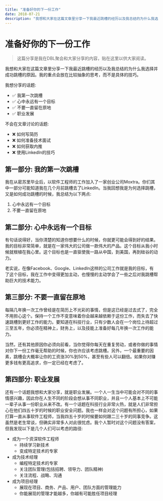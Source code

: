 ```yaml
---
title: "准备好你的下一份工作"
date: 2018-07-21
description: "我想和大家在这篇文章里分享一下我最近跳槽的经历以及我总结的为什么我选择并成功跳槽的原因。我的重点会放在比较抽象的思考，而不是具体的技巧。"
---
```


# 准备好你的下一份工作

> 这篇分享是我在DBL聚会和大家分享的内容，贴在这里以供大家阅读。

我想和大家在这篇文章里分享一下我最近跳槽的经历以及我总结的为什么我选择并成功跳槽的原因。我的重点会放在比较抽象的思考，而不是具体的技巧。

我想分享的话题:

- ✅ 我第一次跳槽
- ✅ 心中永远有一个目标
- ✅ 不要一直留在原地
- ✅ 职业发展

不会在文章讨论的话题:

- ❌ 如何写简历
- ❌ 如何准备技术面试
- ❌ 如何获取内推
- ❌ 使用LinkedIn的技巧

## 第一部分: 我的第一次跳槽

我在从密苏里毕业后，以软件工程师的工作加入了一家创业公司Moxtra。你们其中一部分可能知道我在几个月前跳槽去了LinkedIn。当我回想我是为何选择跳槽，又是如何成功跳槽的时候，我总结为以下两点:

1. 心中永远有一个目标
2. 不要一直留在原地

## 第二部分: 心中永远有一个目标

有句话说得好，当你清楚的知道你想要什么的时候，你就更可能会得到好的结果。我的目标非常简单，就是在一家伟大的公司做一款伟大的产品。这个目标从我小时候就根植在我心里。这个目标也是一直驱使我一路从中国，到美国，再到硅谷的动力。

老实说，在像Facebook、Google、LinkedIn这样的公司工作就是我的目标，有了这个目标，我在工作中变得更加主动，也慢慢的主动学会了一些之后对我跳槽帮助巨大的技术能力。

## 第三部分: 不要一直留在原地

每隔几年换一次工作曾经是在简历上不光彩的事情，但是这已经是过去式了，完全不用担心这个。保持一个工作不变意味着你会越来越依赖于这份工作，而失去了快速跳槽到更好工作的能力。要知道在科技行业，只有少数人会在一个岗位上待超过三至五年，你必须在精神上，财务上，以及技能上准备好每几年换一次工作的能力。

当然，还有其他原因你必须向前看，当你觉得你每天在重复劳动，或者你做的事情对你下一份工作毫无帮助的时候，你也许应该考虑跳槽。另外，一个最重要的因素，跳槽会大概率让你的工资涨30%到50%，甚至有些人可以翻倍。如果你对赚更多钱有更高追求，你一定已经在考虑了。

## 第四部分: 职业发展

还有一个话题我想和大家分享，就是职业发展。一个人一生当中可能会对不同的事情感兴趣，因此你在人生不同的阶段会想从事不同职业，并且一个人基本上不可能一辈子从事一份职业从来不改。有一个话题在科技行业非常火热，就是人们非常担心在他们四五十岁的时候的职业安全问题。我也一样会对这个问题有所担心，如果打算一直从事软件工程师，当我四五十岁的时候要如何跟二三十岁的同事竞争。这虽然是老生常谈，但确实非常多人对此很忧虑。我个人暂时对这个问题没有答案，但我发现以下是几个人们可以考虑的路径:

- 成为一个资深软件工程师
    - 持续学习新技术
    - 变成特定技术的专家
- 成为技术经理
    - 编程特定技术的专家
    - 关注团队管理(包括招聘、领导力、团队精神)
    - 关注流程、战略、沟通
- 成为项目经理
    - 展现在项目、商务、产品、用户、团队方面的管理能力
    - 你能展现的管理才能越多，你越有可能胜任项目经理

<!-- ▶️ [观看幻灯片]](/slides/be-prepared-for-your-next-job/) -->